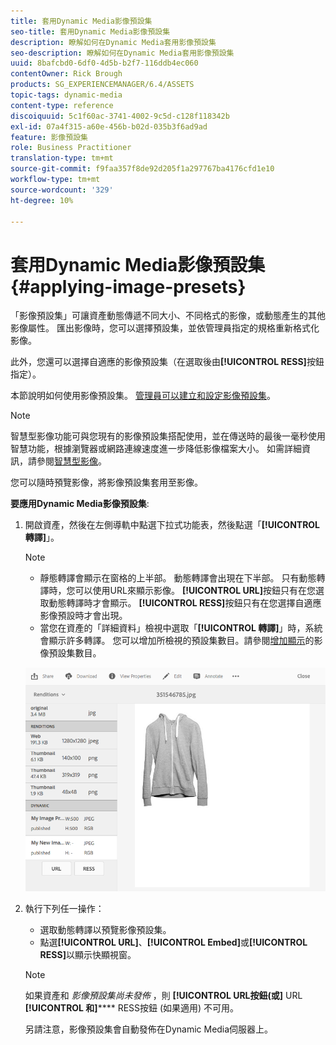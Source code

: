 ```yaml
---
title: 套用Dynamic Media影像預設集
seo-title: 套用Dynamic Media影像預設集
description: 瞭解如何在Dynamic Media套用影像預設集
seo-description: 瞭解如何在Dynamic Media套用影像預設集
uuid: 8bafcbd0-6df0-4d5b-b2f7-116ddb4ec060
contentOwner: Rick Brough
products: SG_EXPERIENCEMANAGER/6.4/ASSETS
topic-tags: dynamic-media
content-type: reference
discoiquuid: 5c1f60ac-3741-4002-9c5d-c128f118342b
exl-id: 07a4f315-a60e-456b-b02d-035b3f6ad9ad
feature: 影像預設集
role: Business Practitioner
translation-type: tm+mt
source-git-commit: f9faa357f8de92d205f1a297767ba4176cfd1e10
workflow-type: tm+mt
source-wordcount: '329'
ht-degree: 10%

---
```


# 套用Dynamic Media影像預設集{#applying-image-presets}

「影像預設集」可讓資產動態傳遞不同大小、不同格式的影像，或動態產生的其他影像屬性。 匯出影像時，您可以選擇預設集，並依管理員指定的規格重新格式化影像。

此外，您還可以選擇自適應的影像預設集（在選取後由&#x200B;**[!UICONTROL RESS]**&#x200B;按鈕指定）。

本節說明如何使用影像預設集。 [管理員可以建立和設定影像預設集](managing-image-presets.md)。

>[!NOTE]
>
>智慧型影像功能可與您現有的影像預設集搭配使用，並在傳送時的最後一毫秒使用智慧功能，根據瀏覽器或網路連線速度進一步降低影像檔案大小。 如需詳細資訊，請參閱[智慧型影像](imaging-faq.md)。

您可以隨時預覽影像，將影像預設集套用至影像。

**要應用Dynamic Media影像預設集**:

1. 開啟資產，然後在左側導軌中點選下拉式功能表，然後點選「**[!UICONTROL 轉譯]**」。

   >[!NOTE]
   >
   >* 靜態轉譯會顯示在窗格的上半部。 動態轉譯會出現在下半部。 只有動態轉譯時，您可以使用URL來顯示影像。 **[!UICONTROL URL]**&#x200B;按鈕只有在您選取動態轉譯時才會顯示。 **[!UICONTROL RESS]**&#x200B;按鈕只有在您選擇自適應影像預設時才會出現。
      >
      >
   * 當您在資產的「詳細資料」檢視中選取「**[!UICONTROL 轉譯]**」時，系統會顯示許多轉譯。 您可以增加所檢視的預設集數目。請參閱[增加顯示](managing-image-presets.md#increasing-or-decreasing-the-number-of-image-presets-that-display)的影像預設集數目。


   ![chlimage_1-208](assets/chlimage_1-208.png)

1. 執行下列任一操作：

   * 選取動態轉譯以預覽影像預設集。
   * 點選&#x200B;**[!UICONTROL URL]**、**[!UICONTROL Embed]**&#x200B;或&#x200B;**[!UICONTROL RESS]**&#x200B;以顯示快顯視窗。

   >[!NOTE]
   >
   >如果資產和 *影像預設集尚未發佈* ，則 **[!UICONTROL URL按鈕(或]** URL **[!UICONTROL 和]****** RESS按鈕 (如果適用) 不可用。
   >
   >另請注意，影像預設集會自動發佈在Dynamic Media伺服器上。
